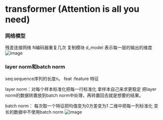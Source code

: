 # transformer (Attention is all you need)

### 网络模型
残差连接网络 N编码器重复几次 复制模块 d_model 表示每一层的输出的维度
![image](https://github.com/iiiLayone/base-of-mgbert/blob/main/images/transformer.png)



### layer norm和batch norm  
seq:sequence序列的长度n。 feat :feature 特征 


layer norm：对每个样本标准化把每一行标准化 拿样本自己来求更稳定  把layer norm的数据转置放到batch norm中处理，再转置回去就是想要的结果。

batch norm： 每次取一个特征把均值变为0方差变为1 二维中把每一列标准化 变长的数据中不使用batch norm 
![image](https://github.com/iiiLayone/base-of-mgbert/blob/main/images/layernorm%2Cbatchnorm.png)
